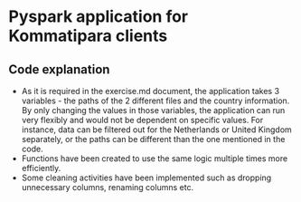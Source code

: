 # Pyspark application for Kommatipara clients

## Code explanation

- As it is required in the exercise.md document, the application takes 3 variables - the paths of the 2 different files and the country information. By only changing the values in those variables, the application can run very flexibly and would not be dependent on specific values. For instance,  data can be filtered out for the Netherlands or United Kingdom separately, or the paths can be different than the one mentioned in the code. 
- Functions have been created to use the same logic multiple times more efficiently.
- Some cleaning activities have been implemented such as dropping unnecessary columns, renaming columns etc. 


